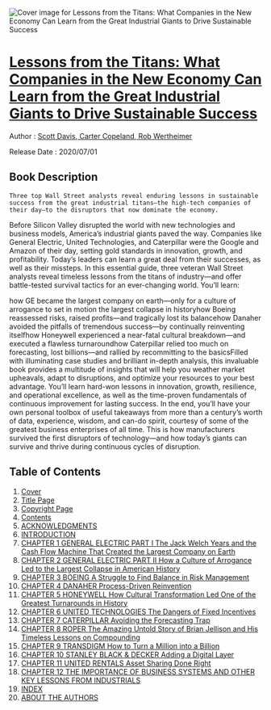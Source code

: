 ![Cover image for Lessons from the Titans: What Companies in the New Economy Can Learn from the Great Industrial Giants to Drive Sustainable Success](https://imgdetail.ebookreading.net/cover/cover/20200920/EB9781260468403.jpg)

[Lessons from the Titans: What Companies in the New Economy Can Learn from the Great Industrial Giants to Drive Sustainable Success](https://ebookreading.net/view/book/Lessons+from+the+Titans%3A+What+Companies+in+the+New+Economy+Can+Learn+from+the+Great+Industrial+Giants+to+Drive+Sustainable+Success-EB9781260468403_1.html "Lessons from the Titans: What Companies in the New Economy Can Learn from the Great Industrial Giants to Drive Sustainable Success")
====================================================================================================================

Author : [Scott Davis](https://ebookreading.net/search/author/Scott+Davis),[ 
            Carter Copeland](https://ebookreading.net/search/author/+%0D%0A++++++++++++Carter+Copeland),[ 
            Rob Wertheimer](https://ebookreading.net/search/author/+%0D%0A++++++++++++Rob+Wertheimer)

Release Date : 2020/07/01

Book Description
-----------------


    
    Three top Wall Street analysts reveal enduring lessons in sustainable success from the great industrial titans—the high-tech companies of their day—to the disruptors that now dominate the economy.
Before Silicon Valley disrupted the world with new technologies and business models, America’s industrial giants paved the way. Companies like General Electric, United Technologies, and Caterpillar were the Google and Amazon of their day, setting gold standards in innovation, growth, and profitability. Today’s leaders can learn a great deal from their successes, as well as their missteps. In this essential guide, three veteran Wall Street analysts reveal timeless lessons from the titans of industry—and offer battle-tested survival tactics for an ever-changing world. You’ll learn:

how GE became the largest company on earth—only for a culture of arrogance to set in motion the largest collapse in historyhow Boeing reassessed risks, raised profits—and tragically lost its balancehow Danaher avoided the pitfalls of tremendous success—by continually reinventing itselfhow Honeywell experienced a near-fatal cultural breakdown—and executed a flawless turnaroundhow Caterpillar relied too much on forecasting, lost billions—and rallied by recommitting to the basicsFilled with illuminating case studies and brilliant in-depth analysis, this invaluable book provides a multitude of insights that will help you weather market upheavals, adapt to disruptions, and optimize your resources to your best advantage. You’ll learn hard-won lessons in innovation, growth, resilience, and operational excellence, as well as the time-proven fundamentals of continuous improvement for lasting success. In the end, you’ll have your own personal toolbox of useful takeaways from more than a century’s worth of data, experience, wisdom, and can-do spirit, courtesy of some of the greatest business enterprises of all time. This is how manufacturers survived the first disruptors of technology—and how today’s giants can survive and thrive during continuous cycles of disruption.


  

Table of Contents
-----------------

1. [Cover](https://ebookreading.net/view/book/Lessons+from+the+Titans%3A+What+Companies+in+the+New+Economy+Can+Learn+from+the+Great+Industrial+Giants+to+Drive+Sustainable+Success-EB9781260468403_1.html)
1. [Title Page](https://ebookreading.net/view/book/Lessons+from+the+Titans%3A+What+Companies+in+the+New+Economy+Can+Learn+from+the+Great+Industrial+Giants+to+Drive+Sustainable+Success-EB9781260468403_3.html)
1. [Copyright Page](https://ebookreading.net/view/book/Lessons+from+the+Titans%3A+What+Companies+in+the+New+Economy+Can+Learn+from+the+Great+Industrial+Giants+to+Drive+Sustainable+Success-EB9781260468403_4.html)
1. [Contents](https://ebookreading.net/view/book/Lessons+from+the+Titans%3A+What+Companies+in+the+New+Economy+Can+Learn+from+the+Great+Industrial+Giants+to+Drive+Sustainable+Success-EB9781260468403_5.html)
1. [ACKNOWLEDGMENTS](https://ebookreading.net/view/book/Lessons+from+the+Titans%3A+What+Companies+in+the+New+Economy+Can+Learn+from+the+Great+Industrial+Giants+to+Drive+Sustainable+Success-EB9781260468403_6.html#ack)
1. [INTRODUCTION](https://ebookreading.net/view/book/Lessons+from+the+Titans%3A+What+Companies+in+the+New+Economy+Can+Learn+from+the+Great+Industrial+Giants+to+Drive+Sustainable+Success-EB9781260468403_7.html#intro)
1. [CHAPTER 1 GENERAL ELECTRIC PART I The Jack Welch Years and the Cash Flow Machine That Created the Largest Company on Earth](https://ebookreading.net/view/book/Lessons+from+the+Titans%3A+What+Companies+in+the+New+Economy+Can+Learn+from+the+Great+Industrial+Giants+to+Drive+Sustainable+Success-EB9781260468403_8.html#ch1)
1. [CHAPTER 2 GENERAL ELECTRIC PART II How a Culture of Arrogance Led to the Largest Collapse in American History](https://ebookreading.net/view/book/Lessons+from+the+Titans%3A+What+Companies+in+the+New+Economy+Can+Learn+from+the+Great+Industrial+Giants+to+Drive+Sustainable+Success-EB9781260468403_9.html#ch2)
1. [CHAPTER 3 BOEING A Struggle to Find Balance in Risk Management](https://ebookreading.net/view/book/Lessons+from+the+Titans%3A+What+Companies+in+the+New+Economy+Can+Learn+from+the+Great+Industrial+Giants+to+Drive+Sustainable+Success-EB9781260468403_10.html#ch3)
1. [CHAPTER 4 DANAHER Process-Driven Reinvention](https://ebookreading.net/view/book/Lessons+from+the+Titans%3A+What+Companies+in+the+New+Economy+Can+Learn+from+the+Great+Industrial+Giants+to+Drive+Sustainable+Success-EB9781260468403_11.html#ch4)
1. [CHAPTER 5 HONEYWELL How Cultural Transformation Led One of the Greatest Turnarounds in History](https://ebookreading.net/view/book/Lessons+from+the+Titans%3A+What+Companies+in+the+New+Economy+Can+Learn+from+the+Great+Industrial+Giants+to+Drive+Sustainable+Success-EB9781260468403_12.html#ch5)
1. [CHAPTER 6 UNITED TECHNOLOGIES The Dangers of Fixed Incentives](https://ebookreading.net/view/book/Lessons+from+the+Titans%3A+What+Companies+in+the+New+Economy+Can+Learn+from+the+Great+Industrial+Giants+to+Drive+Sustainable+Success-EB9781260468403_13.html#ch6)
1. [CHAPTER 7 CATERPILLAR Avoiding the Forecasting Trap](https://ebookreading.net/view/book/Lessons+from+the+Titans%3A+What+Companies+in+the+New+Economy+Can+Learn+from+the+Great+Industrial+Giants+to+Drive+Sustainable+Success-EB9781260468403_14.html#ch7)
1. [CHAPTER 8 ROPER The Amazing Untold Story of Brian Jellison and His Timeless Lessons on Compounding](https://ebookreading.net/view/book/Lessons+from+the+Titans%3A+What+Companies+in+the+New+Economy+Can+Learn+from+the+Great+Industrial+Giants+to+Drive+Sustainable+Success-EB9781260468403_15.html#ch8)
1. [CHAPTER 9 TRANSDIGM How to Turn a Million into a Billion](https://ebookreading.net/view/book/Lessons+from+the+Titans%3A+What+Companies+in+the+New+Economy+Can+Learn+from+the+Great+Industrial+Giants+to+Drive+Sustainable+Success-EB9781260468403_16.html#ch9)
1. [CHAPTER 10 STANLEY BLACK &amp; DECKER Adding a Digital Layer](https://ebookreading.net/view/book/Lessons+from+the+Titans%3A+What+Companies+in+the+New+Economy+Can+Learn+from+the+Great+Industrial+Giants+to+Drive+Sustainable+Success-EB9781260468403_17.html#ch10)
1. [CHAPTER 11 UNITED RENTALS Asset Sharing Done Right](https://ebookreading.net/view/book/Lessons+from+the+Titans%3A+What+Companies+in+the+New+Economy+Can+Learn+from+the+Great+Industrial+Giants+to+Drive+Sustainable+Success-EB9781260468403_18.html#ch11)
1. [CHAPTER 12 THE IMPORTANCE OF BUSINESS SYSTEMS AND OTHER KEY LESSONS FROM INDUSTRIALS](https://ebookreading.net/view/book/Lessons+from+the+Titans%3A+What+Companies+in+the+New+Economy+Can+Learn+from+the+Great+Industrial+Giants+to+Drive+Sustainable+Success-EB9781260468403_19.html#ch12)
1. [INDEX](https://ebookreading.net/view/book/Lessons+from+the+Titans%3A+What+Companies+in+the+New+Economy+Can+Learn+from+the+Great+Industrial+Giants+to+Drive+Sustainable+Success-EB9781260468403_20.html#index)
1. [ABOUT THE AUTHORS](https://ebookreading.net/view/book/Lessons+from+the+Titans%3A+What+Companies+in+the+New+Economy+Can+Learn+from+the+Great+Industrial+Giants+to+Drive+Sustainable+Success-EB9781260468403_21.html)
